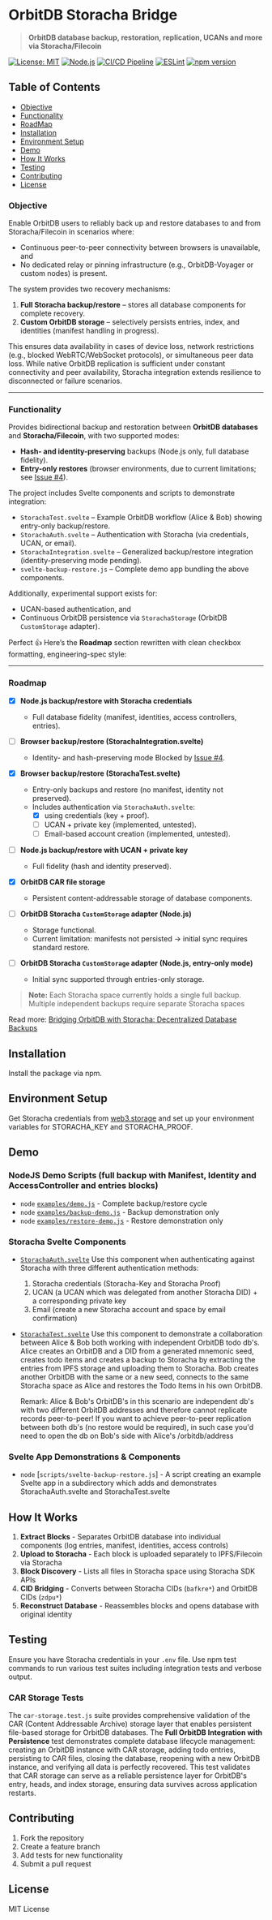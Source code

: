 # OrbitDB Storacha Bridge

> **OrbitDB database backup, restoration, replication, UCANs and more via Storacha/Filecoin**

[![License: MIT](https://img.shields.io/badge/License-MIT-yellow.svg)](https://opensource.org/licenses/MIT)
[![Node.js](https://img.shields.io/badge/Node.js-22+-green.svg)](https://nodejs.org/)
[![CI/CD Pipeline](https://github.com/NiKrause/orbitdb-storacha-bridge/actions/workflows/ci.yml/badge.svg)](https://github.com/NiKrause/orbitdb-storacha-bridge/actions/workflows/ci.yml)
[![ESLint](https://img.shields.io/badge/ESLint-passing-brightgreen.svg)](https://github.com/NiKause/orbitdb-storacha-bridge/actions/workflows/ci.yml)
[![npm version](https://img.shields.io/npm/v/orbitdb-storacha-bridge.svg)](https://www.npmjs.com/package/orbitdb-storacha-bridge)


## Table of Contents

- [Objective](#Objective)
- [Functionality](#functionality)
- [RoadMap](#roadmap)
- [Installation](#installation)
- [Environment Setup](#environment-setup)
- [Demo](#demo)
- [How It Works](#how-it-works)
- [Testing](#testing)
- [Contributing](#contributing)
- [License](#license)


### **Objective** 

Enable OrbitDB users to reliably back up and restore databases to and from Storacha/Filecoin in scenarios where:

* Continuous peer-to-peer connectivity between browsers is unavailable, and
* No dedicated relay or pinning infrastructure (e.g., OrbitDB-Voyager or custom nodes) is present.

The system provides two recovery mechanisms:

1. **Full Storacha backup/restore** – stores all database components for complete recovery.
2. **Custom OrbitDB storage** – selectively persists entries, index, and identities (manifest handling in progress).

This ensures data availability in cases of device loss, network restrictions (e.g., blocked WebRTC/WebSocket protocols), or simultaneous peer data loss. While native OrbitDB replication is sufficient under constant connectivity and peer availability, Storacha integration extends resilience to disconnected or failure scenarios.

---

### **Functionality** 

Provides bidirectional backup and restoration between **OrbitDB databases** and **Storacha/Filecoin**, with two supported modes:

* **Hash- and identity-preserving** backups (Node.js only, full database fidelity).
* **Entry-only restores** (browser environments, due to current limitations; see [Issue #4](../../issues/4)).

The project includes Svelte components and scripts to demonstrate integration:

* `StorachaTest.svelte` – Example OrbitDB workflow (Alice & Bob) showing entry-only backup/restore.
* `StorachaAuth.svelte` – Authentication with Storacha (via credentials, UCAN, or email).
* `StorachaIntegration.svelte` – Generalized backup/restore integration (identity-preserving mode pending).
* `svelte-backup-restore.js` – Complete demo app bundling the above components.

Additionally, experimental support exists for:

* UCAN-based authentication, and
* Continuous OrbitDB persistence via `StorachaStorage` (OrbitDB `CustomStorage` adapter).

Perfect 👍 Here’s the **Roadmap** section rewritten with clean checkbox formatting, engineering-spec style:

---

### **Roadmap**

* [x] **Node.js backup/restore with Storacha credentials**
  * Full database fidelity (manifest, identities, access controllers, entries).

* [ ] **Browser backup/restore (StorachaIntegration.svelte)**
  * Identity- and hash-preserving mode Blocked by [Issue #4](../../issues/4).

* [x] **Browser backup/restore (StorachaTest.svelte)**
  * Entry-only backups and restore (no manifest, identity not preserved).
  * Includes authentication via `StorachaAuth.svelte`:
    * [x] using credentials (key + proof).
    * [ ] UCAN + private key (implemented, untested).
    * [ ] Email-based account creation (implemented, untested).

* [ ] **Node.js backup/restore with UCAN + private key**
  * Full fidelity (hash and identity preserved).

* [x] **OrbitDB CAR file storage**
  * Persistent content-addressable storage of database components.

* [ ] **OrbitDB Storacha `CustomStorage` adapter (Node.js)**
  * Storage functional.
  * Current limitation: manifests not persisted → initial sync requires standard restore.

* [ ] **OrbitDB Storacha `CustomStorage` adapter (Node.js, entry-only mode)**
  * Initial sync supported through entries-only storage.

> **Note:** Each Storacha space currently holds a single full backup. Multiple independent backups require separate Storacha spaces

Read more: [Bridging OrbitDB with Storacha: Decentralized Database Backups](https://medium.com/@akashjana663/bridging-orbitdb-with-storacha-decentralized-database-backups-44c7bee5c395)

## Installation

Install the package via npm.

## Environment Setup

Get Storacha credentials from [web3.storage](https://web3.storage) and set up your environment variables for STORACHA_KEY and STORACHA_PROOF.

## Demo

### NodeJS Demo Scripts (full backup with Manifest, Identity and AccessController and entries blocks)

- `node` [`examples/demo.js`](examples/demo.js) - Complete backup/restore cycle
- `node` [`examples/backup-demo.js`](examples/backup-demo.js) - Backup demonstration only  
- `node` [`examples/restore-demo.js`](examples/restore-demo.js) - Restore demonstration only

### Storacha Svelte Components

- [`StorachaAuth.svelte`](src/components/StorachaAuth.svelte) 
    Use this component when authenticating against Storacha with three different authentication methods: 
    1. Storacha credentials (Storacha-Key and Storacha Proof)
    2. UCAN (a UCAN which was delegated from another Storacha DID) + a corresponding private key
    3. Email (create a new Storacha account and space by email confirmation)

- [`StorachaTest.svelte`](src/components/StorachaTest.svelte)
    Use this component to demonstrate a collaboration between Alice & Bob both working with independent OrbitDB todo db's.
    Alice creates an OrbitDB and a DID from a generated mnemonic seed, creates todo items and creates a backup to Storacha by extracting the entries from IPFS storage and uploading them to Storacha.
    Bob creates another OrbitDB with the same or a new seed, connects to the same Storacha space as Alice and restores the Todo Items in his own OrbitDB.

    Remark: Alice & Bob's OrbitDB's in this scenario are independent db's with two different OrbitDB addresses and therefore cannot replicate records peer-to-peer! 
    If you want to achieve peer-to-peer replication between both db's (no restore would be required), in such case you'd need to open the db on Bob's side with Alice's /orbitdb/address 

### Svelte App Demonstrations & Components

- `node` [`scripts/svelte-backup-restore.js`] - A script creating an example Svelte app in a subdirectory which adds and demonstrates StorachaAuth.svelte and StorachaTest.svelte

## How It Works

1. **Extract Blocks** - Separates OrbitDB database into individual components (log entries, manifest, identities, access controls)
2. **Upload to Storacha** - Each block is uploaded separately to IPFS/Filecoin via Storacha
3. **Block Discovery** - Lists all files in Storacha space using Storacha SDK APIs
4. **CID Bridging** - Converts between Storacha CIDs (`bafkre*`) and OrbitDB CIDs (`zdpu*`)
5. **Reconstruct Database** - Reassembles blocks and opens database with original identity

## Testing

Ensure you have Storacha credentials in your `.env` file.
Use npm test commands to run various test suites including integration tests and verbose output.

### CAR Storage Tests

The `car-storage.test.js` suite provides comprehensive validation of the CAR (Content Addressable Archive) storage layer that enables persistent file-based storage for OrbitDB databases. The **Full OrbitDB Integration with Persistence** test demonstrates complete database lifecycle management: creating an OrbitDB instance with CAR storage, adding todo entries, persisting to CAR files, closing the database, reopening with a new OrbitDB instance, and verifying all data is perfectly recovered. This test validates that CAR storage can serve as a reliable persistence layer for OrbitDB's entry, heads, and index storage, ensuring data survives across application restarts.

## Contributing

1. Fork the repository
2. Create a feature branch
3. Add tests for new functionality
4. Submit a pull request

## License

MIT License
